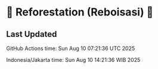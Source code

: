 
# 🌳 Reforestation (Reboisasi) 🌲

## Last Updated

GitHub Actions time: Sun Aug 10 07:21:36 UTC 2025

Indonesia/Jakarta time: Sun Aug 10 14:21:36 WIB 2025
